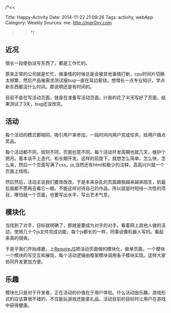 /*<<

 Title: Happy-Activity
 Date: 2014-11-22 21:09:26
 Tags: activity, webApp
 Category: Weekly
 Sources:
   me: http://mpr0xy.com
>>*/

## 近况
很长一段使劲没写东西了，都是工作忙的。

原来正常的公司就是忙忙，做事情的时候总是会被其他事情打断，cpu时间片切换太频繁，然后产品催需求测试报bug一直在耳边萦绕。想增长一点专业知识，学点新东西都没什么时间。那说明还是有时间的。

目前不是在写活动页面，就是在准备写活动页面。兴奋的花了半天写好了页面，结果测试了3天，bug还没改完。

## 活动
每个活动的模式都相同，吸引用户来参加，一段时间内用户完成任务，给用户搞点奖品。

每个活动都不同，规则不同，页面创意不同。每个活动开发周期也就几天，维护个把月。基本谈不上迭代，和长期开发。这样的前提下，就想怎么简单，怎么快，怎么来，然后一个页面写满了css，js,当然还有html和极少的注释，高高兴兴就一个页面上线啦。

然后然后，活动主说我们要改改改，于是本来杂乱的页面跟我越来越来陌生，到最后我都不愿再去看它一眼。不能这样对待自己的作品，所以就是时短线一次性的项目，哪怕就一个页面，也要写出水平，写出艺术气息。

## 模块化
当找到了对手，目标就明确了，那就是要成为对手的对手。看着网上其他人做的活动，使用几十个js文件完成功能，每个js都长的一样，同事说像机器人写的。看起来真的很爽。

于是乎我们开始琢磨，上[RequireJS](http://www.requirejs.org/)把活动页面做的模块化，做单页面，一个模块一个模块的写交互和展现，每个活动逻辑由框架模块调用各子模块实现。这样大家协同开发更加方便。

## 乐趣
模块化只是对于开发者，正在活动的价值在于用户体验。什么活动由乐趣，游戏形式的应该算很不错的，不仅能玩游戏还能拿礼品。活动目前的目标时让用户在游戏中获得健康。



